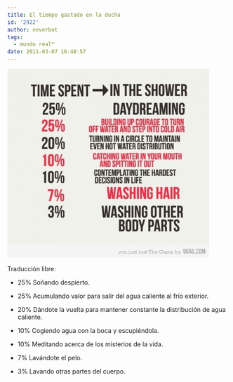 ```yaml
---
title: El tiempo gastado en la ducha
id: '2922'
author: neverbot
tags:
  - mundo real™
date: 2011-03-07 16:48:57
---
```


![201103071615.jpg](./el-tiempo-gastado-en-la-ducha/201103071615.jpg)

Traducción libre:

*   25% Soñando despierto.  
    
*   25% Acumulando valor para salir del agua caliente al frío exterior.
*   20% Dándote la vuelta para mantener constante la distribución de agua caliente.
*   10% Cogiendo agua con la boca y escupiéndola.
*   10% Meditando acerca de los misterios de la vida.
*   7% Lavándote el pelo.
*   3% Lavando otras partes del cuerpo.
